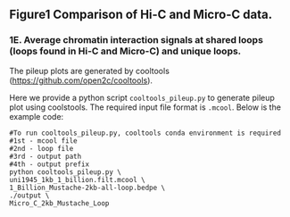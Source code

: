 ## Figure1 Comparison of Hi-C and Micro-C data.

### 1E. Average chromatin interaction signals at shared loops (loops found in Hi-C and Micro-C) and unique loops. 

The pileup plots are generated by cooltools (https://github.com/open2c/cooltools). 

Here we provide a python script ```cooltools_pileup.py``` to generate pileup plot using coolstools. The required input file format is ```.mcool```. Below is the example code:

```
#To run cooltools_pileup.py, cooltools conda environment is required
#1st - mcool file
#2nd - loop file 
#3rd - output path
#4th - output prefix
python cooltools_pileup.py \
uni1945_1kb_1_billion.filt.mcool \
1_Billion_Mustache-2kb-all-loop.bedpe \
./output \
Micro_C_2kb_Mustache_Loop
```
